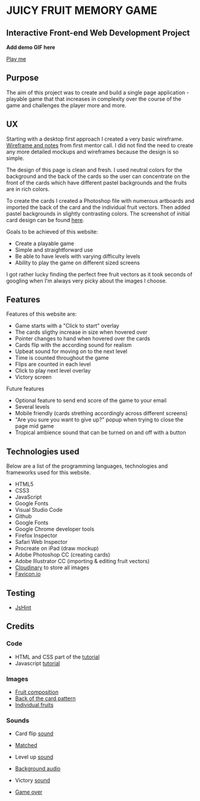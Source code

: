 # JUICY FRUIT MEMORY GAME
## Interactive Front-end Web Development Project

**Add demo GIF here**

[Play me](https://sabinemm.github.io/fruit-game/)

## Purpose

The aim of this project was to create and build a single page application - playable game that that increases in complexity over the course of the game and challenges the player more and more.

## UX 

Starting with a desktop first approach I created a very basic wireframe. [Wireframe and notes](https://res.cloudinary.com/www-madine-se/image/upload/v1585001794/fruit_game/Untitled_Artwork_2_zccka0.jpg) from first mentor call. I did not find the need to create any more detailed mockups and wireframes because the design is so simple. 

 The design of this page is clean and fresh. I used neutral colors for the background and the back of the cards so the user can concentrate on the front of the cards which have different pastel backgrounds and the fruits are in rich colors. 

To create the cards I created a Photoshop file with numerous artboards and imported the back of the card and the individual fruit vectors. Then added pastel backgrounds in slightly contrasting colors. The  screenshot of initial card design can be found [here](https://res.cloudinary.com/www-madine-se/image/upload/v1585001211/fruit_game/Screenshot_2020-03-23_at_21.49.36_gvqbya.png).

Goals to be achieved of this website: 

* Create a playable game
* Simple and straightforward use
* Be able to have levels with varying difficulty levels
* Ability to play the game on different sized screens

I got rather lucky finding the perfect free fruit vectors as it took seconds of googling when I'm always very picky about the images I choose.

## Features
Features of this website are:
* Game starts with a "Click to start" overlay
* The cards sligthy increase in size when hovered over
* Pointer changes to hand when hovered over the cards
* Cards flip with the according sound for realism
* Upbeat sound for moving on to the next level
* Time is counted throughout the game
* Flips are counted in each level
* Click to play next level overlay
* Victory screen

Future features

* Optional feature to send end score of the game to your email
* Several levels
* Mobile friendly (cards strething accordingly across different screens)
* "Are you sure you want to give up?" popup when trying to close the page mid game
* Tropical ambience sound that can be turned on and off with a button

## Technologies used

Below are a list of the programming languages, technologies and frameworks used for this website.

* HTML5
* CSS3
* JavaScript
* Google Fonts
* Visual Studio Code
* Github
* Google Fonts
* Google Chrome developer tools
* Firefox Inspector
* Safari Web Inspector 
* Procreate on iPad (draw mockup)
* Adobe Photoshop CC (creating cards)
* Adobe Illustrator CC (importing & editing fruit vectors)
* [Cloudinary](https://cloudinary.com/) to store all images
* [Favicon.io](https://favicon.io/favicon-converter/)

## Testing

 * [JsHint](https://jshint.com)

## Credits
### Code

* HTML and CSS part of the [tutorial](https://www.youtube.com/watch?v=3uuQ3g92oPQ) 
* Javascript [tutorial](https://youtu.be/28VfzEiJgy4) 

### Images

* [Fruit composition](https://www.freepik.com/free-vector/tropical-fruits-4-colorful-compositions-set_3791460.htm#page=2&query=fruits++mango&position=34)
* [Back of the card pattern](https://www.freepik.com/free-vector/hand-drawn-fruit-mobile-pattern_3069263.htm#page=1&query=fruits&position=38)
* [Individual fruits](https://www.freepik.com/free-vector/tropical-fruits-retro-cartoon-icons-set_3791458.htm#page=2&query=fruits++mango&position=15)

### Sounds

* Card flip [sound](http://www.orangefreesounds.com/card-flip-sound-effect/)

* [Matched](https://www.zapsplat.com/music/game-sound-synthesized-bright-pluck-good-for-success-award-or-achievement-1/)

* Level up [sound](https://www.zapsplat.com/music/advance-award-or-other-positive-game-tone-plucked-nylon-style-sound-1//)

* [Background audio](https://www.zapsplat.com/music/forest-environment-ambience-clearing-spring-summer-birds/)

* Victory [sound](https://www.zapsplat.com/music/cartoon-success-fanfare/)

* [Game over](https://www.zapsplat.com/music/game-sound-basic-digital-retro-incorrect-wrong-error-negative-tone-10/)